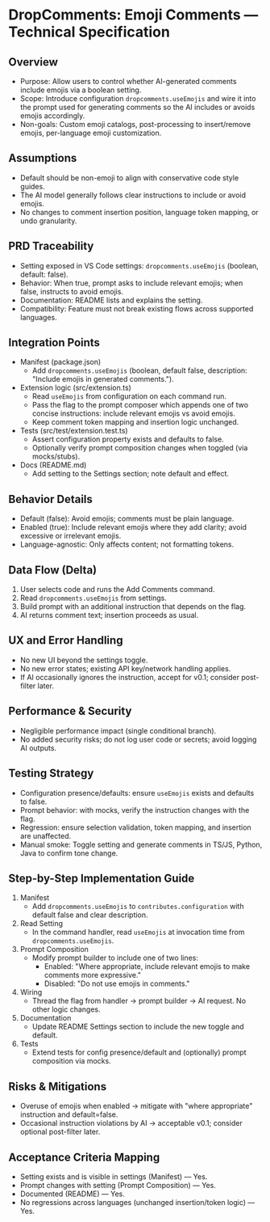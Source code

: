 # DropComments: Emoji Comments — Technical Specification

## Overview
- Purpose: Allow users to control whether AI-generated comments include emojis via a boolean setting.
- Scope: Introduce configuration `dropcomments.useEmojis` and wire it into the prompt used for generating comments so the AI includes or avoids emojis accordingly.
- Non-goals: Custom emoji catalogs, post-processing to insert/remove emojis, per-language emoji customization.

## Assumptions
- Default should be non-emoji to align with conservative code style guides.
- The AI model generally follows clear instructions to include or avoid emojis.
- No changes to comment insertion position, language token mapping, or undo granularity.

## PRD Traceability
- Setting exposed in VS Code settings: `dropcomments.useEmojis` (boolean, default: false).
- Behavior: When true, prompt asks to include relevant emojis; when false, instructs to avoid emojis.
- Documentation: README lists and explains the setting.
- Compatibility: Feature must not break existing flows across supported languages.

## Integration Points
- Manifest (package.json)
  - Add `dropcomments.useEmojis` (boolean, default false, description: "Include emojis in generated comments.").
- Extension logic (src/extension.ts)
  - Read `useEmojis` from configuration on each command run.
  - Pass the flag to the prompt composer which appends one of two concise instructions: include relevant emojis vs avoid emojis.
  - Keep comment token mapping and insertion logic unchanged.
- Tests (src/test/extension.test.ts)
  - Assert configuration property exists and defaults to false.
  - Optionally verify prompt composition changes when toggled (via mocks/stubs).
- Docs (README.md)
  - Add setting to the Settings section; note default and effect.

## Behavior Details
- Default (false): Avoid emojis; comments must be plain language.
- Enabled (true): Include relevant emojis where they add clarity; avoid excessive or irrelevant emojis.
- Language-agnostic: Only affects content; not formatting tokens.

## Data Flow (Delta)
1) User selects code and runs the Add Comments command.
2) Read `dropcomments.useEmojis` from settings.
3) Build prompt with an additional instruction that depends on the flag.
4) AI returns comment text; insertion proceeds as usual.

## UX and Error Handling
- No new UI beyond the settings toggle.
- No new error states; existing API key/network handling applies.
- If AI occasionally ignores the instruction, accept for v0.1; consider post-filter later.

## Performance & Security
- Negligible performance impact (single conditional branch).
- No added security risks; do not log user code or secrets; avoid logging AI outputs.

## Testing Strategy
- Configuration presence/defaults: ensure `useEmojis` exists and defaults to false.
- Prompt behavior: with mocks, verify the instruction changes with the flag.
- Regression: ensure selection validation, token mapping, and insertion are unaffected.
- Manual smoke: Toggle setting and generate comments in TS/JS, Python, Java to confirm tone change.

## Step-by-Step Implementation Guide
1) Manifest
   - Add `dropcomments.useEmojis` to `contributes.configuration` with default false and clear description.
2) Read Setting
   - In the command handler, read `useEmojis` at invocation time from `dropcomments.useEmojis`.
3) Prompt Composition
   - Modify prompt builder to include one of two lines:
     - Enabled: "Where appropriate, include relevant emojis to make comments more expressive."
     - Disabled: "Do not use emojis in comments."
4) Wiring
   - Thread the flag from handler → prompt builder → AI request. No other logic changes.
5) Documentation
   - Update README Settings section to include the new toggle and default.
6) Tests
   - Extend tests for config presence/default and (optionally) prompt composition via mocks.

## Risks & Mitigations
- Overuse of emojis when enabled → mitigate with "where appropriate" instruction and default=false.
- Occasional instruction violations by AI → acceptable v0.1; consider optional post-filter later.

## Acceptance Criteria Mapping
- Setting exists and is visible in settings (Manifest) — Yes.
- Prompt changes with setting (Prompt Composition) — Yes.
- Documented (README) — Yes.
- No regressions across languages (unchanged insertion/token logic) — Yes.
